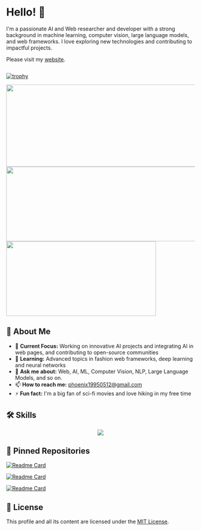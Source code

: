 # Hello! 👋

I'm a passionate AI and Web researcher and developer with a strong background in machine learning, computer vision, large language models, and web frameworks. I love exploring new technologies and contributing to impactful projects.

Please visit my [website](https://phoenix19950512.github.io).

<img src="https://komarev.com/ghpvc/?username=phoenix19950512&style=for-the-badge&color=orange" alt=""/>

[![trophy](https://github-profile-trophy.vercel.app/?username=phoenix19950512&theme=algolia)](https://github.com/ryo-ma/github-profile-trophy)

<img width="800" height="220" src="https://streak-stats.demolab.com?user=phoenix19950512&theme=highcontrast&hide_border=true&border_radius=5&card_width=800">

<img width="600" height="200" src="https://github-readme-stats.vercel.app/api?username=phoenix19950512&show_icons=true&theme=vision-friendly-dark">
<img width="400" height="200" src="https://github-readme-stats.vercel.app/api/top-langs/?username=phoenix19950512&size_weight=0.0005&count_weight=0.3&layout=compact&theme=vision-friendly-dark">

## 🚀 About Me

- 🔭 **Current Focus:** Working on innovative AI projects and integrating AI in web pages, and contributing to open-source communities
- 🌱 **Learning:** Advanced topics in fashion web frameworks, deep learning and neural networks
- 💬 **Ask me about:** Web, AI, ML, Computer Vision, NLP, Large Language Models, and so on.
- 📫 **How to reach me:** [phoenix19950512@gmail.com](mailto:phoenix19950512@gmail.com)
- ⚡ **Fun fact:** I'm a big fan of sci-fi movies and love hiking in my free time

## 🛠️ Skills
<p align="center">
  <img src="https://skillicons.dev/icons?i=py,aws,ai,tensorflow,pytorch,opencv,sklearn,nextjs,react,angular,svelte,vue,ts,django,fastapi,flask,express,nestjs,laravel,mysql,mongodb,prisma,postgres,tailwind,selenium,bots,js,php,css,html,c,cs,cpp,dotnet,github" />
</p>

## 📌 Pinned Repositories

[![Readme Card](https://github-readme-stats.vercel.app/api/pin/?username=phoenix19950512&repo=Open-WebUI)](https://github.com/phoenix19950512/Open-WebUI)

[![Readme Card](https://github-readme-stats.vercel.app/api/pin/?username=phoenix19950512&repo=Smart-School-Site)](https://github.com/phoenix19950512/Smart-School-Site)

[![Readme Card](https://github-readme-stats.vercel.app/api/pin/?username=phoenix19950512&repo=Milkdown-website)](https://github.com/phoenix19950512/Milkdown-website)

## 📜 License

This profile and all its content are licensed under the [MIT License](LICENSE).

